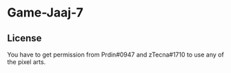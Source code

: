 # Game-Jaaj-7

## License
You have to get permission from Prdin#0947 and zTecna#1710 to use any of the pixel arts.
